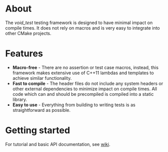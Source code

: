 # About
The *void_test* testing framework is designed to have minimal impact on compile times.
It does not rely on macros and is very easy to integrate into other CMake projects.

# Features
* **Macro-free** - There are no assertion or test case macros, instead, this framework makes extensive use of C++11 lambdas and templates to achieve similar functionality.
* **Fast to compile** - The header files do not include any system headers or other external dependencies to minimize impact on compile times. All code which can and should be precompiled is compiled into a static library.
* **Easy to use** - Everything from building to writing tests is as straightforward as possible.

# Getting started
For tutorial and basic API documentation, see [wiki](https://github.com/GDI512/void-test/wiki).

